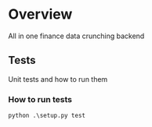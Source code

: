 # Overview

All in one finance data crunching backend

## Tests

Unit tests and how to run them

### How to run tests

`python .\setup.py test`

